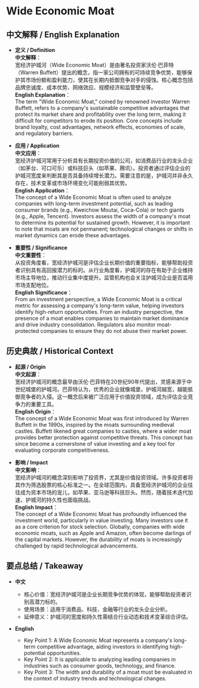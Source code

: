 # Wide Economic Moat

## 中文解释 / English Explanation

* **定义 / Definition**  
  **中文解释**：  
  宽经济护城河（Wide Economic Moat）是由著名投资家沃伦·巴菲特（Warren Buffett）提出的概念，指一家公司拥有的可持续竞争优势，能够保护其市场份额和盈利能力，使其在长期内抵御竞争对手的侵蚀。核心概念包括品牌忠诚度、成本优势、网络效应、规模经济和监管壁垒等。  
  **English Explanation**：  
  The term "Wide Economic Moat," coined by renowned investor Warren Buffett, refers to a company's sustainable competitive advantages that protect its market share and profitability over the long term, making it difficult for competitors to erode its position. Core concepts include brand loyalty, cost advantages, network effects, economies of scale, and regulatory barriers.

* **应用 / Application**  
  **中文应用**：  
  宽经济护城河常用于分析具有长期投资价值的公司，如消费品行业的龙头企业（如茅台、可口可乐）或科技巨头（如苹果、腾讯）。投资者通过评估企业的护城河宽度来判断其是否具备持续增长潜力。需要注意的是，护城河并非永久存在，技术变革或市场环境变化可能削弱其优势。  
  **English Application**：  
  The concept of a Wide Economic Moat is often used to analyze companies with long-term investment potential, such as leading consumer brands (e.g., Kweichow Moutai, Coca-Cola) or tech giants (e.g., Apple, Tencent). Investors assess the width of a company's moat to determine its potential for sustained growth. However, it is important to note that moats are not permanent; technological changes or shifts in market dynamics can erode these advantages.

* **重要性 / Significance**  
  **中文重要性**：  
  从投资角度看，宽经济护城河是评估企业长期价值的重要指标，能够帮助投资者识别具有高回报潜力的标的。从行业角度看，护城河的存在有助于企业维持市场主导地位，推动行业集中度提升。监管机构也会关注护城河企业是否滥用市场支配地位。  
  **English Significance**：  
  From an investment perspective, a Wide Economic Moat is a critical metric for assessing a company's long-term value, helping investors identify high-return opportunities. From an industry perspective, the presence of a moat enables companies to maintain market dominance and drive industry consolidation. Regulators also monitor moat-protected companies to ensure they do not abuse their market power.

## 历史典故 / Historical Context

* **起源 / Origin**  
  **中文起源**：  
  宽经济护城河的概念最早由沃伦·巴菲特在20世纪90年代提出，灵感来源于中世纪城堡的护城河。巴菲特认为，优秀的企业就像城堡，护城河越宽，越能抵御竞争者的入侵。这一概念后来被广泛应用于价值投资领域，成为评估企业竞争力的重要工具。  
  **English Origin**：  
  The concept of a Wide Economic Moat was first introduced by Warren Buffett in the 1990s, inspired by the moats surrounding medieval castles. Buffett likened great companies to castles, where a wider moat provides better protection against competitive threats. This concept has since become a cornerstone of value investing and a key tool for evaluating corporate competitiveness.

* **影响 / Impact**  
  **中文影响**：  
  宽经济护城河的概念深刻影响了投资界，尤其是价值投资领域。许多投资者将其作为筛选股票的核心标准之一。在全球范围内，具备宽经济护城河的企业往往成为资本市场的宠儿，如苹果、亚马逊等科技巨头。然而，随着技术迭代加速，护城河的持久性也面临挑战。  
  **English Impact**：  
  The concept of a Wide Economic Moat has profoundly influenced the investment world, particularly in value investing. Many investors use it as a core criterion for stock selection. Globally, companies with wide economic moats, such as Apple and Amazon, often become darlings of the capital markets. However, the durability of moats is increasingly challenged by rapid technological advancements.

## 要点总结 / Takeaway

* **中文**  
  - 核心价值：宽经济护城河是企业长期竞争优势的体现，能够帮助投资者识别高潜力标的。  
  - 使用场景：适用于消费品、科技、金融等行业的龙头企业分析。  
  - 延伸意义：护城河的宽度和持久性需结合行业动态和技术变革综合评估。  

* **English**  
  - Key Point 1: A Wide Economic Moat represents a company's long-term competitive advantage, aiding investors in identifying high-potential opportunities.  
  - Key Point 2: It is applicable to analyzing leading companies in industries such as consumer goods, technology, and finance.  
  - Key Point 3: The width and durability of a moat must be evaluated in the context of industry trends and technological changes.